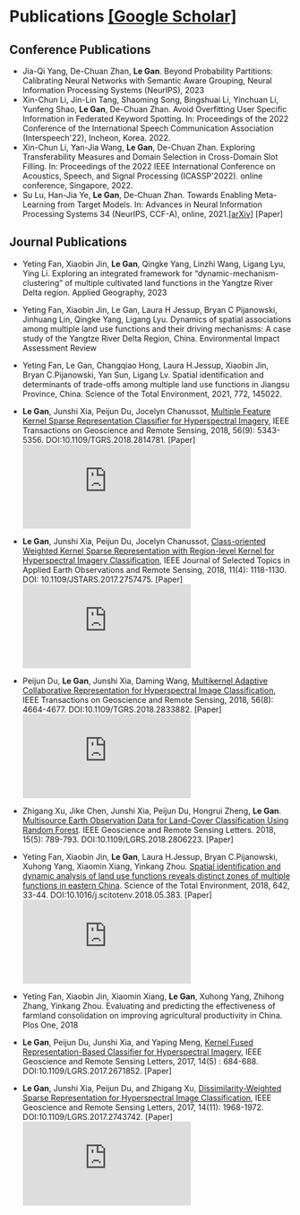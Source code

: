 # Publications [[Google Scholar]](https://scholar.google.com/citations?user=cCD5SDoAAAAJ)

## Conference Publications

- Jia-Qi Yang, De-Chuan Zhan, **Le Gan**. Beyond Probability Partitions: Calibrating Neural Networks with Semantic Aware Grouping, Neural Information Processing Systems (NeurIPS), 2023
- Xin-Chun Li, Jin-Lin Tang, Shaoming Song, Bingshuai Li, Yinchuan Li, Yunfeng Shao, **Le Gan**, De-Chuan Zhan. Avoid Overfitting User Specific Information in Federated Keyword Spotting. In: Proceedings of the 2022 Conference of the International Speech Communication Association (Interspeech'22), Incheon, Korea. 2022.
- Xin-Chun Li, Yan-Jia Wang, **Le Gan**, De-Chuan Zhan. Exploring Transferability Measures and Domain Selection in Cross-Domain Slot Filling. In: Proceedings of the 2022 IEEE International Conference on Acoustics, Speech, and Signal Processing (ICASSP'2022). online conference, Singapore, 2022.
- Su Lu, Han-Jia Ye, **Le Gan**, De-Chuan Zhan. Towards Enabling Meta-Learning from Target Models. In: Advances in Neural Information Processing Systems 34 (NeurIPS, CCF-A), online, 2021.[[arXiv]](https://arxiv.org/abs/2104.03736) [Paper]

## Journal Publications

- Yeting Fan, Xiaobin Jin, **Le Gan**, Qingke Yang, Linzhi Wang, Ligang Lyu, Ying Li. Exploring an integrated framework for “dynamic-mechanism-clustering” of multiple cultivated land functions in the Yangtze River Delta region. Applied Geography, 2023
- Yeting Fan, Xiaobin Jin, Le Gan, Laura H Jessup, Bryan C Pijanowski, Jinhuang Lin, Qingke Yang, Ligang Lyu. Dynamics of spatial associations among multiple land use functions and their driving mechanisms: A case study of the Yangtze River Delta Region, China. Environmental Impact Assessment Review

- Yeting Fan, Le Gan, Changqiao Hong, Laura H.Jessup, Xiaobin Jin, Bryan C.Pijanowski, Yan Sun, Ligang Lv. Spatial identification and determinants of trade-offs among multiple land use functions in Jiangsu Province, China. Science of the Total Environment, 2021, 772, 145022.

- **Le Gan**, Junshi Xia, Peijun Du, Jocelyn Chanussot, [Multiple Feature Kernel Sparse Representation Classifier for Hyperspectral Imagery](https://ieeexplore.ieee.org/document/8331283), IEEE Transactions on Geoscience and Remote Sensing, 2018, 56(9): 5343-5356. DOI:10.1109/TGRS.2018.2814781. [Paper] ![Citation Badge](https://api.juleskreuer.eu/citation-badge.php?doi=10.1109/TGRS.2018.2814781) 

- **Le Gan**, Junshi Xia, Peijun Du, Jocelyn Chanussot, [Class-oriented Weighted Kernel Sparse Representation with Region-level Kernel for Hyperspectral Imagery Classification](https://ieeexplore.ieee.org/document/8064738), IEEE Journal of Selected Topics in Applied Earth Observations and Remote Sensing, 2018, 11(4): 1118-1130. DOI: 10.1109/JSTARS.2017.2757475. [Paper] ![Citation Badge](https://api.juleskreuer.eu/citation-badge.php?doi=10.1109/JSTARS.2017.2757475)

- Peijun Du, **Le Gan**, Junshi Xia, Daming Wang, [Multikernel Adaptive Collaborative Representation for Hyperspectral Image Classification](https://ieeexplore.ieee.org/document/8372967), IEEE Transactions on Geoscience and Remote Sensing, 2018, 56(8): 4664-4677. DOI:10.1109/TGRS.2018.2833882. [Paper] ![Citation Badge](https://api.juleskreuer.eu/citation-badge.php?doi=10.1109/TGRS.2018.2833882) 

  
- Zhigang Xu, Jike Chen, Junshi Xia, Peijun Du, Hongrui Zheng, **Le Gan**. [Multisource Earth Observation Data for Land-Cover Classification Using Random Forest](https://ieeexplore.ieee.org/document/8307087). IEEE Geoscience and Remote Sensing Letters. 2018, 15(5): 789-793. DOI:10.1109/LGRS.2018.2806223. [Paper]
  
- Yeting Fan, Xiaobin Jin, **Le Gan**, Laura H.Jessup, Bryan C.Pijanowski, Xuhong Yang, Xiaomin Xiang, Yinkang Zhou. [Spatial identification and dynamic analysis of land use functions reveals distinct zones of multiple functions in eastern China](https://www.sciencedirect.com/science/article/pii/S0048969718320400). Science of the Total Environment, 2018, 642, 33-44. DOI:10.1016/j.scitotenv.2018.05.383. [Paper] ![Citation Badge](https://api.juleskreuer.eu/citation-badge.php?doi=10.1016/j.scitotenv.2018.05.383) 


- Yeting Fan, Xiaobin Jin, Xiaomin Xiang, **Le Gan**, Xuhong Yang, Zhihong Zhang, Yinkang Zhou. Evaluating and predicting the effectiveness of farmland consolidation on improving agricultural productivity in China. Plos One, 2018

- **Le Gan**, Peijun Du, Junshi Xia, and Yaping Meng, [Kernel Fused Representation-Based Classifier for Hyperspectral Imagery](https://ieeexplore.ieee.org/document/7878546), IEEE Geoscience and Remote Sensing Letters, 2017, 14(5) : 684-688. DOI:10.1109/LGRS.2017.2671852. [Paper] <strong><span class='show_paper_citations' data='cCD5SDoAAAAJ:u5HHmVD_uO8C'></span></strong> 

- **Le Gan**, Junshi Xia, Peijun Du, and Zhigang Xu, [Dissimilarity-Weighted Sparse Representation for Hyperspectral Image Classification](https://ieeexplore.ieee.org/document/8038240), IEEE Geoscience and Remote Sensing Letters, 2017, 14(11): 1968-1972. DOI:10.1109/LGRS.2017.2743742. [Paper] ![Citation Badge](https://api.juleskreuer.eu/citation-badge.php?doi=10.1109/LGRS.2017.2743742)